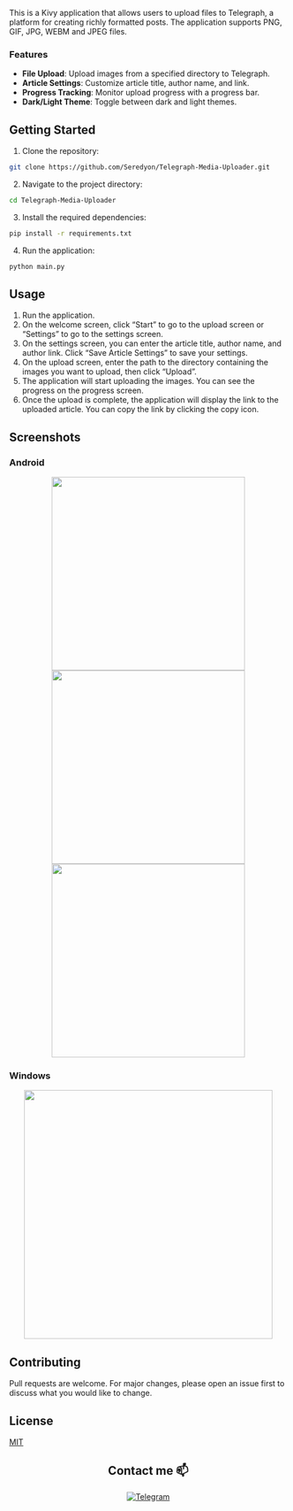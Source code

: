 
This is a Kivy application that allows users to upload files to Telegraph, a platform for creating richly formatted posts. The application supports PNG, GIF, JPG, WEBM and JPEG files.

### Features

- **File Upload**: Upload images from a specified directory to Telegraph.
- **Article Settings**: Customize article title, author name, and link.
- **Progress Tracking**: Monitor upload progress with a progress bar.
- **Dark/Light Theme**: Toggle between dark and light themes.

## Getting Started

1. Clone the repository:

```bash
git clone https://github.com/Seredyon/Telegraph-Media-Uploader.git
```

2. Navigate to the project directory:

```bash
cd Telegraph-Media-Uploader
```

3. Install the required dependencies:

```bash
pip install -r requirements.txt
```

4. Run the application:

```bash
python main.py
```

## Usage

1. Run the application.
2. On the welcome screen, click “Start” to go to the upload screen or “Settings” to go to the settings screen.
3. On the settings screen, you can enter the article title, author name, and author link. Click “Save Article Settings” to save your settings.
4. On the upload screen, enter the path to the directory containing the images you want to upload, then click “Upload”.
5. The application will start uploading the images. You can see the progress on the progress screen.
6. Once the upload is complete, the application will display the link to the uploaded article. You can copy the link by clicking the copy icon.

## Screenshots
### Android
<div align="center">
  <img src="https://github.com/Seredyon/Telegraph-Media-Uploader/assets/131982177/ae23d7d7-b982-4d60-b200-2e5f4e5fc1d5" width="350" />
  <img src="https://github.com/Seredyon/Telegraph-Media-Uploader/assets/131982177/511959f5-412a-47f3-8351-48c975f1017f" width="350" />
  <img src="https://github.com/Seredyon/Telegraph-Media-Uploader/assets/131982177/33e169c5-9b61-40f9-9352-84682b6480e2" width="350" />
</div>

### Windows
<div align="center">
  <img src="https://github.com/Seredyon/Telegraph-Media-Uploader/assets/131982177/d0042afb-2901-478e-b43e-de43663a7c15" width="450" />
</div>

## Contributing

Pull requests are welcome. For major changes, please open an issue first to discuss what you would like to change.

## License

[MIT](https://choosealicense.com/licenses/mit/)

<h2 align="center">Contact me 📫</h2>

<p align="center">
  <a href="https://t.me/geekgodness">
    <img src="https://img.shields.io/badge/telegram-black?style=for-the-badge&logo=telegram" alt="Telegram">
  </a>
</p>
